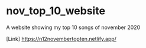 # nov_top_10_website
A website showing my top 10 songs of november 2020

[Link] https://n12novembertopten.netlify.app/
